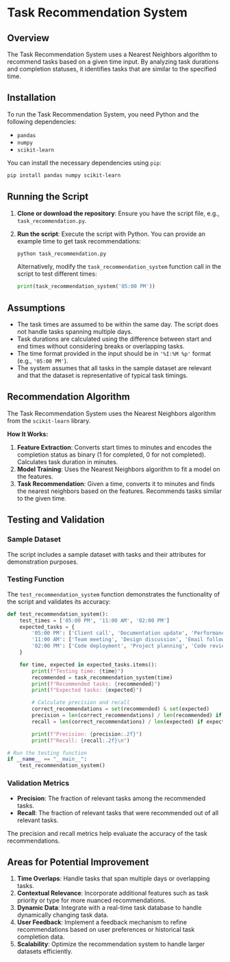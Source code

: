 # Task Recommendation System

## Overview

The Task Recommendation System uses a Nearest Neighbors algorithm to recommend tasks based on a given time input. By analyzing task durations and completion statuses, it identifies tasks that are similar to the specified time.

## Installation

To run the Task Recommendation System, you need Python and the following dependencies:

- `pandas`
- `numpy`
- `scikit-learn`

You can install the necessary dependencies using `pip`:

```bash
pip install pandas numpy scikit-learn
```

## Running the Script

1. **Clone or download the repository**: Ensure you have the script file, e.g., `task_recommendation.py`.

2. **Run the script**: Execute the script with Python. You can provide an example time to get task recommendations:

   ```bash
   python task_recommendation.py
   ```

   Alternatively, modify the `task_recommendation_system` function call in the script to test different times:

   ```python
   print(task_recommendation_system('05:00 PM'))
   ```

## Assumptions

- The task times are assumed to be within the same day. The script does not handle tasks spanning multiple days.
- Task durations are calculated using the difference between start and end times without considering breaks or overlapping tasks.
- The time format provided in the input should be in `'%I:%M %p'` format (e.g., `'05:00 PM'`).
- The system assumes that all tasks in the sample dataset are relevant and that the dataset is representative of typical task timings.

## Recommendation Algorithm

The Task Recommendation System uses the Nearest Neighbors algorithm from the `scikit-learn` library.

**How It Works:**
1. **Feature Extraction**: Converts start times to minutes and encodes the completion status as binary (1 for completed, 0 for not completed). Calculates task duration in minutes.
2. **Model Training**: Uses the Nearest Neighbors algorithm to fit a model on the features.
3. **Task Recommendation**: Given a time, converts it to minutes and finds the nearest neighbors based on the features. Recommends tasks similar to the given time.

## Testing and Validation

### Sample Dataset

The script includes a sample dataset with tasks and their attributes for demonstration purposes.

### Testing Function

The `test_recommendation_system` function demonstrates the functionality of the script and validates its accuracy:

```python
def test_recommendation_system():
    test_times = ['05:00 PM', '11:00 AM', '02:00 PM']
    expected_tasks = {
        '05:00 PM': ['Client call', 'Documentation update', 'Performance analysis'],
        '11:00 AM': ['Team meeting', 'Design discussion', 'Email follow-up'],
        '02:00 PM': ['Code deployment', 'Project planning', 'Code review']
    }

    for time, expected in expected_tasks.items():
        print(f"Testing time: {time}")
        recommended = task_recommendation_system(time)
        print(f"Recommended tasks: {recommended}")
        print(f"Expected tasks: {expected}")

        # Calculate precision and recall
        correct_recommendations = set(recommended) & set(expected)
        precision = len(correct_recommendations) / len(recommended) if recommended else 0
        recall = len(correct_recommendations) / len(expected) if expected else 0

        print(f"Precision: {precision:.2f}")
        print(f"Recall: {recall:.2f}\n")

# Run the testing function
if __name__ == "__main__":
    test_recommendation_system()
```

### Validation Metrics

- **Precision**: The fraction of relevant tasks among the recommended tasks.
- **Recall**: The fraction of relevant tasks that were recommended out of all relevant tasks.

The precision and recall metrics help evaluate the accuracy of the task recommendations.

## Areas for Potential Improvement

1. **Time Overlaps**: Handle tasks that span multiple days or overlapping tasks.
2. **Contextual Relevance**: Incorporate additional features such as task priority or type for more nuanced recommendations.
3. **Dynamic Data**: Integrate with a real-time task database to handle dynamically changing task data.
4. **User Feedback**: Implement a feedback mechanism to refine recommendations based on user preferences or historical task completion data.
5. **Scalability**: Optimize the recommendation system to handle larger datasets efficiently.

